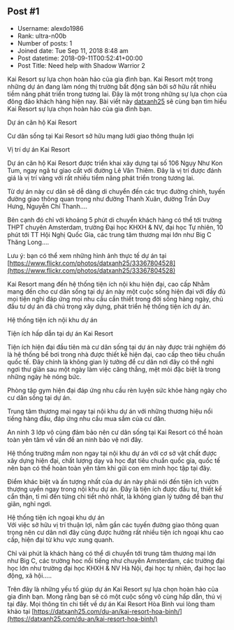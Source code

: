 ## Post #1
- Username: alexdo1986
- Rank: ultra-n00b
- Number of posts: 1
- Joined date: Tue Sep 11, 2018 8:48 am
- Post datetime: 2018-09-11T00:52:41+00:00
- Post Title: Need help with Shadow Warrior 2

Kai Resort sự lựa chọn hoàn hảo của gia đình bạn.
Kai Resort một trong những dự án đang làm nóng thị trường bất động sản bởi sở hữu rất nhiều tiềm năng phát triển trong tương lai. Đây là một trong những sự lựa chọn của đông đảo khách hàng hiện nay. Bài viết này [datxanh25](https://datxanh25.com/) sẽ cùng bạn tìm hiểu Kai Resort sự lựa chọn hoàn hảo của gia đình bạn.



Dự án căn hộ Kai Resort

Cư dân sống tại Kai Resort sở hữu mạng lưới giao thông thuận lợi


Vị trí dự án Kai Resort

Dự án căn hộ Kai Resort được triển khai xây dựng tại số 106 Ngụy Như Kon Tum, ngay ngã tư giao cắt với đường Lê Văn Thiêm. Đây là vị trí được đánh giá là vị trí vàng với rất nhiều tiềm năng phát triển trong tương lai.

Từ dự án này cư dân sẽ dễ dàng di chuyển đến các trục đường chính, tuyến đường giao thông quan trọng như đường Thanh Xuân, đường Trần Duy Hưng, Nguyễn Chí Thanh….

Bên cạnh đó chỉ với khoảng 5 phút di chuyển khách hàng có thể tới trường THPT chuyên Amsterdam, trường Đại học KHXH & NV, đại học Tự nhiên, 10 phút tới TT Hội Nghị Quốc Gia, các trung tâm thương mại lớn như Big C Thăng Long….

Lưu ý: bạn có thể xem những hình ảnh thực tế dự án tại [https://www.flickr.com/photos/datxanh25/33367804528](https://www.flickr.com/photos/datxanh25/33367804528)

Kai Resort mang đến hệ thống tiện ích nội khu hiện đại, cao cấp 
Nhằm mang đến cho cư dân sống tại dự án này một cuộc sống hiện đại với đầy đủ mọi tiện nghi đáp ứng mọi nhu cầu cần thiết trong đời sống hàng ngày, chủ đầu tư dự án đã chú trọng xây dựng, phát triển hệ thống tiện ích dự án.

Hệ thống tiện ích nội khu dự án


Tiện ích hấp dẫn tại dự án Kai Resort

Tiện ích hiện đại đầu tiên mà cư dân sống tại dự án này được trải nghiệm đó là hệ thống bể bơi trong nhà được thiết kế hiện đại, cao cấp theo tiêu chuẩn quốc tế. Đây chính là không gian lý tưởng để cư dân nơi đây có thể nghỉ ngơi thư giãn sau một ngày làm việc căng thẳng, mệt mỏi đặc biệt là trong những ngày hè nóng bức.

Phòng tập gym hiện đại đáp ứng nhu cầu rèn luyện sức khỏe hàng ngày cho cư dân sống tại dự án.

Trung tâm thương mại ngay tại nội khu dự án với những thương hiệu nổi tiếng hàng đầu, đáp ứng nhu cầu mua sắm của cư dân.

An ninh 3 lớp vô cùng đảm bảo nên cư dân sống tại Kai Resort có thể hoàn toàn yên tâm về vấn đề an ninh bảo vệ nơi đây.

Hệ thống trường mầm non ngay tại nội khu dự án với cơ sở vật chất được xây dựng hiện đại, chất lượng dạy và học đạt tiêu chuẩn quốc gia, quốc tế nên bạn có thể hoàn toàn yên tâm khi gửi con em mình học tập tại đây.

Điểm khác biệt và ấn tượng nhất của dự án này phải nói đến tiện ích vườn thượng uyển ngay trong nội khu dự án. Đây là tiện ích được đầu tư, thiết kế cẩn thận, tỉ mỉ đến từng chi tiết nhỏ nhất, là không gian lý tưởng để bạn thư giãn, nghỉ ngơi.

Hệ thống tiện ích ngoại khu dự án  
Với việc sở hữu vị trí thuận lợi, nằm gần các tuyến đường giao thông quan trọng nên cư dân nơi đây cũng được hưởng rất nhiều tiện ích ngoại khu cao cấp, hiện đại từ khu vực xung quanh.

Chỉ vài phút là khách hàng có thể di chuyển tới trung tâm thương mại lớn như Big C, các trường hoc nổi tiếng như chuyên Amsterdam, các trường đại học lớn như trường đại học KHXH & NV Hà Nội, đại học tự nhiên, đại học lao động, xã hội…..

Trên đây là những yếu tố giúp dự án Kai Resort sự lựa chọn hoàn hảo của gia đình bạn. Mong rằng bạn sẽ có một cuộc sống vô cùng hấp dẫn, thú vị tại đây. Mọi thông tin chi tiết về dự án Kai Resort Hòa Bình vui lòng tham khảo tại [https://datxanh25.com/du-an/kai-resort-hoa-binh/](https://datxanh25.com/du-an/kai-resort-hoa-binh/)
